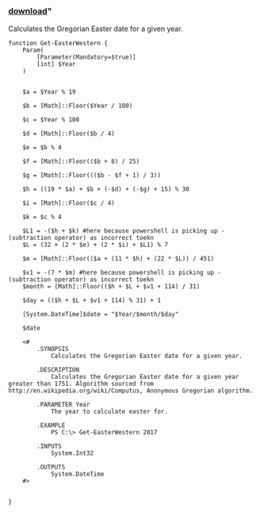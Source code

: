 ﻿---
pid:            3524
parent:         0
children:       
poster:         michaelvdnest
title:          
date:           2012-07-18 02:22:05
format:         posh
---

# 

### [download](3524.ps1)"

Calculates the Gregorian Easter date for a given year.

```posh
function Get-EasterWestern {
	Param(
		[Parameter(Mandatory=$true)]
        [int] $Year
 	)

	
	$a = $Year % 19

	$b = [Math]::Floor($Year / 100)

	$c = $Year % 100

	$d = [Math]::Floor($b / 4)

	$e = $b % 4

	$f = [Math]::Floor(($b + 8) / 25)

	$g = [Math]::Floor((($b - $f + 1) / 3))
	
	$h = ((19 * $a) + $b + (-$d) + (-$g) + 15) % 30

	$i = [Math]::Floor($c / 4)

	$k = $c % 4

	$L1 = -($h + $k) #here because powershell is picking up - (subtraction operator) as incorrect toekn
	$L = (32 + (2 * $e) + (2 * $i) + $L1) % 7

	$m = [Math]::Floor(($a + (11 * $h) + (22 * $L)) / 451)

	$v1 = -(7 * $m) #here because powershell is picking up - (subtraction operator) as incorrect toekn
	$month = [Math]::Floor(($h + $L + $v1 + 114) / 31)

	$day = (($h + $L + $v1 + 114) % 31) + 1

	[System.DateTime]$date = "$Year/$month/$day"
	
	$date
	
	<#
		.SYNOPSIS
			Calculates the Gregorian Easter date for a given year.

		.DESCRIPTION
			Calculates the Gregorian Easter date for a given year greater than 1751. Algorithm sourced from http://en.wikipedia.org/wiki/Computus, Anonymous Gregorian algorithm. 
			
		.PARAMETER Year
			The year to calculate easter for.

		.EXAMPLE
			PS C:\> Get-EasterWestern 2017

		.INPUTS
			System.Int32

		.OUTPUTS
			System.DateTime
	#>
	
	
}
```
